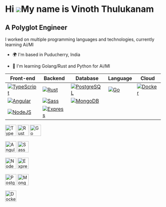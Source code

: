 Hi ![](https://user-images.githubusercontent.com/18350557/176309783-0785949b-9127-417c-8b55-ab5a4333674e.gif)My name is Vinoth Thulukanam
=========================================================================================================================================

A Polyglot Engineer
-------------------

I worked on multiple programming languages and technologies, currently learning Ai/Ml

*   🌍  I'm based in Puducherry, India
<!-- *   🖥️  See my portfolio at [My Portfolio](http://vinoprime.netlify.app) -->
<!-- *   ✉️  You can contact me at [vinothprofessional@outlook.com](mailto:vinothprofessional@outlook.com) -->
*   🧠  I'm learning Golang/Rust and Python for Ai/Ml

| Front-end | Backend | Database | Language | Cloud      |
|-----------|---------|----------|----------|------------|
| [![TypeScript](https://raw.githubusercontent.com/danielcranney/readme-generator/main/public/icons/skills/typescript-colored.svg)](https://www.typescriptlang.org/) | [![Rust](https://raw.githubusercontent.com/danielcranney/readme-generator/main/public/icons/skills/rust-colored.svg)](https://www.rust-lang.org/) | [![PostgreSQL](https://raw.githubusercontent.com/danielcranney/readme-generator/main/public/icons/skills/postgresql-colored.svg)](https://www.postgresql.org/) | [![Go](https://raw.githubusercontent.com/danielcranney/readme-generator/main/public/icons/skills/go-colored.svg)](https://go.dev/doc/) | [![Docker](https://raw.githubusercontent.com/danielcranney/readme-generator/main/public/icons/skills/docker-colored.svg)](https://www.docker.com/) |
| [![Angular](https://raw.githubusercontent.com/danielcranney/readme-generator/main/public/icons/skills/angularjs-colored.svg)](https://angular.io/) | [![Sass](https://raw.githubusercontent.com/danielcranney/readme-generator/main/public/icons/skills/sass-colored.svg)](https://sass-lang.com/) | [![MongoDB](https://raw.githubusercontent.com/danielcranney/readme-generator/main/public/icons/skills/mongodb-colored.svg)](https://www.mongodb.com/) |  |  |
| [![NodeJS](https://raw.githubusercontent.com/danielcranney/readme-generator/main/public/icons/skills/nodejs-colored.svg)](https://nodejs.org/en/) | [![Express](https://raw.githubusercontent.com/danielcranney/readme-generator/main/public/icons/skills/express-colored.svg)](https://expressjs.com/) |  |  |  |


<p align="left">
<a href="https://www.typescriptlang.org/" target="_blank" rel="noreferrer"><img src="https://raw.githubusercontent.com/danielcranney/readme-generator/main/public/icons/skills/typescript-colored.svg" width="36" height="36" alt="TypeScript" /></a>
<a href="https://www.rust-lang.org/" target="_blank" rel="noreferrer"><img src="https://raw.githubusercontent.com/danielcranney/readme-generator/main/public/icons/skills/rust-colored.svg" width="36" height="36" alt="Rust" /></a>
<a href="https://go.dev/doc/" target="_blank" rel="noreferrer"><img src="https://raw.githubusercontent.com/danielcranney/readme-generator/main/public/icons/skills/go-colored.svg" width="36" height="36" alt="Go" /></a>

<a href="https://angular.io/" target="_blank" rel="noreferrer"><img src="https://raw.githubusercontent.com/danielcranney/readme-generator/main/public/icons/skills/angularjs-colored.svg" width="36" height="36" alt="Angular" /></a>
<a href="https://sass-lang.com/" target="_blank" rel="noreferrer"><img src="https://raw.githubusercontent.com/danielcranney/readme-generator/main/public/icons/skills/sass-colored.svg" width="36" height="36" alt="Sass" /></a>

<a href="https://nodejs.org/en/" target="_blank" rel="noreferrer"><img src="https://raw.githubusercontent.com/danielcranney/readme-generator/main/public/icons/skills/nodejs-colored.svg" width="36" height="36" alt="NodeJS" /></a>
<a href="https://expressjs.com/" target="_blank" rel="noreferrer"><img src="https://raw.githubusercontent.com/danielcranney/readme-generator/main/public/icons/skills/express-colored.svg" width="36" height="36" alt="Express" /></a>

<a href="https://www.postgresql.org/" target="_blank" rel="noreferrer"><img src="https://raw.githubusercontent.com/danielcranney/readme-generator/main/public/icons/skills/postgresql-colored.svg" width="36" height="36" alt="PostgreSQL" /></a>
<a href="https://www.mongodb.com/" target="_blank" rel="noreferrer"><img src="https://raw.githubusercontent.com/danielcranney/readme-generator/main/public/icons/skills/mongodb-colored.svg" width="36" height="36" alt="MongoDB" /></a>

<a href="https://www.docker.com/" target="_blank" rel="noreferrer"><img src="https://raw.githubusercontent.com/danielcranney/readme-generator/main/public/icons/skills/docker-colored.svg" width="36" height="36" alt="Docker" /></a>
</p>
